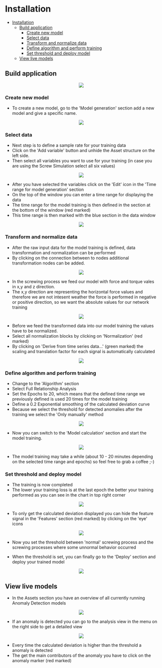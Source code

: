 # Installation

- [Installation](#installation)
  - [Build application](#build-application)
    - [Create new model](#create-new-model)
    - [Select data](#select-data)
    - [Transform and normalize data](#transform-and-normalize-data)
    - [Define algorithm and perform training](#define-algorithm-and-perform-training)
    - [Set threshold and deploy model](#set-threshold-and-deploy-model)
  - [View live models](#view-live-models)
  

  
## Build application

<p align="center"><kbd><img src="graphics/01AD_HomeScreen.PNG" /></kbd></p>

### Create new model 

- To create a new model, go to the 'Model generation' section add a new model and give a specific name.

<p align="center"><kbd><img src="graphics/02NewModel.PNG" /></kbd></p>

### Select data

- Next step is to define a sample rate for your training data
- Click on the 'Add variable' button and unhide the Asset structure on the left side. 
- Then select all variables you want to use for your training (in case you are using the Screw Simulation select all six values)

<p align="center"><kbd><img src="graphics/03SelectVariables.PNG" /></kbd></p>

- After you have selected the variables click on the 'Edit' icon in the 'Time range for model generation' section
- On the top of the window you can enter a time range for displaying the data
- The time range for the model training is then defined in the section at the bottom of the window (red marked)
- This time range is then marked with the blue section in the data window 

<p align="center"><kbd><img src="graphics/04SetTimeRange.PNG" /></kbd></p>

### Transform and normalize data
- After the raw input data for the model training is defined, data transformation and normalization can be performed 
- By clicking on the connection between to nodes additional transformation nodes can be added. 

<p align="center"><kbd><img src="graphics/05DataTransformation.PNG" /></kbd></p>

- In the screwing process we feed our model with force and torque vales in x,y and z direction. 
- The x,y direction are representing the horizontal force values and therefore we are not intesent weather the force is performed in negative or positive direction, so we want the absolute values for our network training

<p align="center"><kbd><img src="graphics/06SelectNormalizationBlocks.PNG" /></kbd></p>

- Before we feed the transformed data into our model training the values have to be normalized. 
- Select all normalization blocks by clicking on 'Normalization' (red marked)
- By clicking on 'Derive from time series data...' (green marked) the scaling and translation factor for each signal is automatically calculated

<p align="center"><kbd><img src="graphics/07CalculatedNormalization.PNG" /></kbd></p>

### Define algorithm and perform training

- Change to the 'Algorithm' section
- Select Full Relationship Analysis
- Set the Epochs to 20, which means that the defined time range we previously defined is used 20 times for the model training
- Define a 0.2 Exponential smoothing of the calculated deviation curve
- Because we select the threshold for detected anomalies after the training we select the 'Only manually' method

<p align="center"><kbd><img src="graphics/08AlgorithmSetting.PNG" /></kbd></p>

- Now you can switch to the 'Model calculation' section and start the model training. 

<p align="center"><kbd><img src="graphics/09ClacProcess.PNG" /></kbd></p>

- The model training may take a while (about 10 - 20 minutes depending on the selected time range and epochs) so feel free to grab a coffee ;-)

### Set threshold and deploy model

- The training is now completed 
- The lower your training loss is at the last epoch the better your training performed as you can see in the chart in top right corner 

<p align="center"><kbd><img src="graphics/10TrainResults.PNG" /></kbd></p>

- To only get the calculated deviation displayed you can hide the feature signal in the 'Features' section (red marked) by clicking on the 'eye' icons

<p align="center"><kbd><img src="graphics/11DeviationDetails.PNG" /></kbd></p>

- Now you set the threshold between 'normal' screwing process and the screwing processes where some unnormal behavior occurred 

- When the threshold is set, you can finally go to the 'Deploy' section and deploy your trained model

<p align="center"><kbd><img src="graphics/12DeployModel.PNG" /></kbd></p>


## View live models

- In the Assets section you have an overview of all currently running Anomaly Detection models

<p align="center"><kbd><img src="graphics/13AssetOverview.PNG" /></kbd></p>

- If an anomaly is detected you can go to the analysis view in the menu on the right side to get a detailed view

<p align="center"><kbd><img src="graphics/14AnomalyView.PNG" /></kbd></p>

- Every time the calculated deviation is higher than the threshold a anomaly is detected
- The get the main contributors of the anomaly you have to click on the anomaly marker (red marked)
